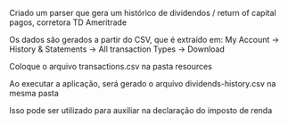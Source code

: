 Criado um parser que gera um histórico de dividendos / return of capital pagos, corretora TD Ameritrade

Os dados são gerados a partir do CSV, que é extraído em:
My Account -> History & Statements -> All transaction Types -> Download

Coloque o arquivo transactions.csv na pasta resources

Ao executar a aplicação, será gerado o arquivo dividends-history.csv na mesma pasta

Isso pode ser utilizado para auxiliar na declaração do imposto de renda
